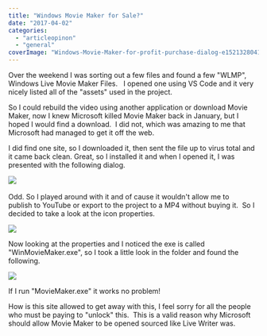 ```yaml
---
title: "Windows Movie Maker for Sale?"
date: "2017-04-02"
categories: 
  - "articleopinon"
  - "general"
coverImage: "Windows-Movie-Maker-for-profit-purchase-dialog-e1521328041798.png"
---
```


Over the weekend I was sorting out a few files and found a few "WLMP", Windows Live Movie Maker Files.   I opened one using VS Code and it very nicely listed all of the "assets" used in the project. 

So I could rebuild the video using another application or download Movie Maker, now I knew Microsoft killed Movie Maker back in January, but I hoped I would find a download.  I did not, which was amazing to me that Microsoft had managed to get it off the web. 

I did find one site, so I downloaded it, then sent the file up to virus total and it came back clean. Great, so I installed it and when I opened it, I was presented with the following dialog.

![](https://www.ramblinggeek.co.uk/wp-content/uploads/2017/04/Windows-Movie-Maker-for-profit-purchase-dialog.png) 

Odd. So I played around with it and of cause it wouldn't allow me to publish to YouTube or export to the project to a MP4 without buying it.  So I decided to take a look at the icon properties. 

![](https://www.ramblinggeek.co.uk/wp-content/uploads/2017/04/Windows-Movie-Maker-for-profit-icon-properties.png)

Now looking at the properties and I noticed the exe is called "WinMovieMaker.exe", so I took a little look in the folder and found the following.

![](https://www.ramblinggeek.co.uk/wp-content/uploads/2017/04/Windows-Movie-Maker-for-profit-exes.png)

If I run "MovieMaker.exe" it works no problem! 

How is this site allowed to get away with this, I feel sorry for all the people who must be paying to "unlock" this.  This is a valid reason why Microsoft should allow Movie Maker to be opened sourced like Live Writer was.
